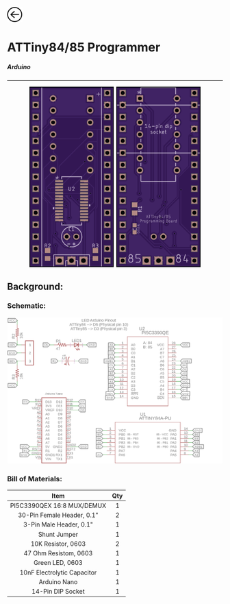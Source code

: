 <a href="index">
<img src="images/back.png" alt="Back" height="35" width="35">
</a>

# ATTiny84/85 Programmer

##### Arduino

---

<p align="center">
  <img src="images/attiny_both.png" width="400">
</p>

## Background:



### Schematic:

<img src="images/ATTiny/schematica.png">

### Bill of Materials:

Item|Qty
:-:|:-:
PI5C3390QEX 16:8 MUX/DEMUX|1
30-Pin Female Header, 0.1"|2
3-Pin Male Header, 0.1"|1
Shunt Jumper|1
10K Resistor, 0603|2
47 Ohm Resistom, 0603|1
Green LED, 0603|1
10nF Electrolytic Capacitor|1
Arduino Nano|1
14-Pin DIP Socket|1

